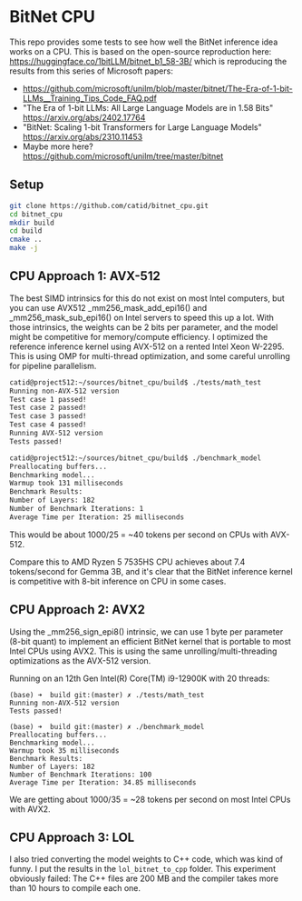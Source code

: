 # BitNet CPU

This repo provides some tests to see how well the BitNet inference idea works on a CPU.  This is based on the open-source reproduction here: https://huggingface.co/1bitLLM/bitnet_b1_58-3B/ which is reproducing the results from this series of Microsoft papers:

* https://github.com/microsoft/unilm/blob/master/bitnet/The-Era-of-1-bit-LLMs__Training_Tips_Code_FAQ.pdf
* "The Era of 1-bit LLMs: All Large Language Models are in 1.58 Bits" https://arxiv.org/abs/2402.17764
* "BitNet: Scaling 1-bit Transformers for Large Language Models" https://arxiv.org/abs/2310.11453
* Maybe more here? https://github.com/microsoft/unilm/tree/master/bitnet

## Setup

```bash
git clone https://github.com/catid/bitnet_cpu.git
cd bitnet_cpu
mkdir build
cd build
cmake ..
make -j
```

## CPU Approach 1: AVX-512

The best SIMD intrinsics for this do not exist on most Intel computers, but you can use AVX512 _mm256_mask_add_epi16() and _mm256_mask_sub_epi16() on Intel servers to speed this up a lot.  With those intrinsics, the weights can be 2 bits per parameter, and the model might be competitive for memory/compute efficiency.  I optimized the reference inference kernel using AVX-512 on a rented Intel Xeon W-2295.  This is using OMP for multi-thread optimization, and some careful unrolling for pipeline parallelism.

```bash
catid@project512:~/sources/bitnet_cpu/build$ ./tests/math_test 
Running non-AVX-512 version
Test case 1 passed!
Test case 2 passed!
Test case 3 passed!
Test case 4 passed!
Running AVX-512 version
Tests passed!

catid@project512:~/sources/bitnet_cpu/build$ ./benchmark_model 
Preallocating buffers...
Benchmarking model...
Warmup took 131 milliseconds
Benchmark Results:
Number of Layers: 182
Number of Benchmark Iterations: 1
Average Time per Iteration: 25 milliseconds
```

This would be about 1000/25 = ~40 tokens per second on CPUs with AVX-512.

Compare this to AMD Ryzen 5 7535HS CPU achieves about 7.4 tokens/second for Gemma 3B, and it's clear that the BitNet inference kernel is competitive with 8-bit inference on CPU in some cases.

## CPU Approach 2: AVX2

Using the _mm256_sign_epi8() intrinsic, we can use 1 byte per parameter (8-bit quant) to implement an efficient BitNet kernel that is portable to most Intel CPUs using AVX2.  This is using the same unrolling/multi-threading optimizations as the AVX-512 version.

Running on an 12th Gen Intel(R) Core(TM) i9-12900K with 20 threads:

```
(base) ➜  build git:(master) ✗ ./tests/math_test
Running non-AVX-512 version
Tests passed!

(base) ➜  build git:(master) ✗ ./benchmark_model
Preallocating buffers...
Benchmarking model...
Warmup took 35 milliseconds
Benchmark Results:
Number of Layers: 182
Number of Benchmark Iterations: 100
Average Time per Iteration: 34.85 milliseconds
```

We are getting about 1000/35 = ~28 tokens per second on most Intel CPUs with AVX2.

## CPU Approach 3: LOL

I also tried converting the model weights to C++ code, which was kind of funny.  I put the results in the `lol_bitnet_to_cpp` folder.  This experiment obviously failed: The C++ files are 200 MB and the compiler takes more than 10 hours to compile each one.
